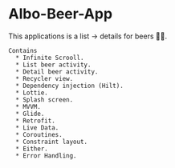 # Albo-Beer-App

This applications is a list -> details for beers 🍻🍻.

    Contains
      * Infinite Scrooll.
      * List beer activity.
      * Detail beer activity.
      * Recycler view.
      * Dependency injection (Hilt).
      * Lottie.
      * Splash screen.
      * MVVM.
      * Glide.
      * Retrofit.
      * Live Data.
      * Coroutines.
      * Constraint layout.
      * Either.
      * Error Handling.
